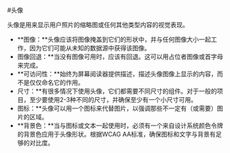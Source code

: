 #头像

头像是用来显示用户照片的缩略图或任何其他类型内容的视觉表现。

- **图像：**头像应该将图像掩盖到它们的形状中，并与任何图像大小一起工作，因为它们可能从未知的数据源中获得该图像。
- 图像回退：**当没有图像可用时，应该有回退。这可以用占位者图像或首字母来完成。
- **可访问性：**始终为屏幕阅读器提供描述，描述头像图像上显示的内容，而不是仅仅命名它的作用。
- 尺寸：**有很多情况下使用头像，它们都需要不同尺寸的组件。对于一般的项目，至少要使用2-3种不同的尺寸，并确保至少有一个小尺寸可用。
- 图标：**头像可以用一个图标来代替图片，以强调那些不一定有（或需要）图片的区域。
- **背景色：**当与图标或文本一起使用时，必须有一个来自设计系统颜色令牌的背景色应用于头像形状。根据WCAG AA标准，确保图标和文字与背景有足够的对比度。
